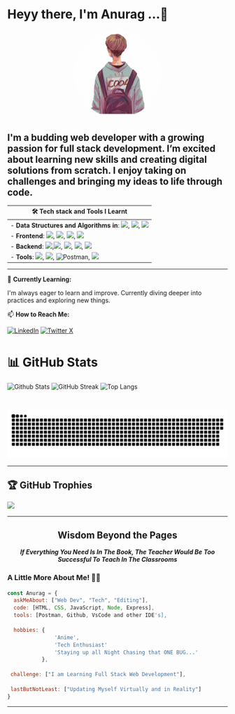 # Heyy there,  I'm Anurag ...👋

<p align="center">
  <img src="2075466.jpg" alt="logo" width="200px" style="border-radius: 50%;">
</p>

<h2>
I'm a budding web developer with a growing passion for full stack development. I’m excited about learning new skills and creating digital solutions from scratch. I enjoy taking on challenges and bringing my ideas to life through code.
</h2>


<center>  

<p align="center">




|  🛠 Tech stack and Tools I Learnt                                                                                                                                    |
| -------------------------------------------------------------------------------------------------------------------------------- |
| - **Data Structures and Algorithms in**:  <img src="https://img.icons8.com/color/48/000000/java-coffee-cup-logo.png"/>, <img src="https://img.icons8.com/color/48/000000/c-programming.png"/>, <img src="https://img.icons8.com/color/48/000000/python.png"/> |
| - **Frontend**: <img src="https://img.icons8.com/color/48/000000/html-5--v1.png"/>, <img src="https://img.icons8.com/color/48/000000/css3.png"/>, <img src="https://img.icons8.com/color/48/000000/javascript--v2.png"/>, <img src="https://img.icons8.com/color/48/000000/react-native.png"/>
| - **Backend**: <img src="https://img.icons8.com/color/48/000000/nodejs.png"/>,<img src="https://img.icons8.com/ios/50/000000/express-js.png"/>, <img src="https://img.icons8.com/color/48/000000/postgreesql.png"/>, <img src="https://img.icons8.com/color/48/000000/sql.png"/>, <img src="https://img.icons8.com/color/48/000000/mysql-logo.png"/> |
| - **Tools**: <img src="https://img.icons8.com/ios/50/000000/github--v1.png"/>, <img src="https://img.icons8.com/color/48/000000/visual-studio-code-2019.png"/>, ![Postman](https://img.shields.io/badge/-Postman-orange?logo=postman&logoColor=white), <img src="https://img.icons8.com/color/48/000000/intellij-idea.png"/> |

</p>

</center>
<hr>

🌱 **Currently Learning:**

I'm always eager to learn and improve. Currently diving deeper into practices and exploring new things.


📫 **How to Reach Me:**

[<img src="https://img.icons8.com/color/48/000000/linkedin.png" alt="LinkedIn" />](https://www.linkedin.com/in/anurag-gupta-77b701215/)
[<a href="https://twitter.com/YOUR_PROFILE" target="_blank" title="Twitter">
    <img src="https://img.icons8.com/ios-filled/40/000000/x.png" alt="Twitter X" style="background-color: white; width: 35px; margin-bottom: 5px;" />
</a>](https://x.com/Anurag2618G)


<!-- GitHub Stats Section Here -->


# 📊 GitHub Stats

![Github Stats](https://github-readme-stats.vercel.app/api?username=Anurag2618g&show_icons=true&theme=dark)
![GitHub Streak](https://github-readme-streak-stats.herokuapp.com/?user=Anurag2618g&theme=dark)
<img src="https://github-readme-stats.vercel.app/api/top-langs/?username=Anurag2618g&layout=donut&theme=dark" width="400px" alt="Top Langs"> 


<div align="center"></br>
<p align="center">
  <kbd>
    <img src="snake.svg" alt="Snake animation" />
  </kbd>
</p>
</div>

<hr>

<!-- Trophies Section Here -->

## 🏆 GitHub Trophies

![](https://github-profile-trophy.vercel.app/?username=Anurag2618g&theme=dark&no-frame=true&no-bg=false&margin-w=4)
<hr>

<!-- Random Quote Section Here -->
<h2 align="center">Wisdom Beyond the Pages</h2>
<div align="center" style="font-weight: bold; font-style: italic;">
    If Everything You Need Is In The Book, The Teacher Would Be Too Successful To Teach In The Classrooms
</div>


### A Little More About Me! 🧟‍♂️

```javascript
const Anurag = {
  askMeAbout: ["Web Dev", "Tech", "Editing"],
  code: [HTML, CSS, JavaScript, Node, Express],
  tools: [Postman, Github, VsCode and other IDE's],
  
  hobbies: {
               'Anime',
               'Tech Enthusiast'
               'Staying up all Night Chasing that ONE BUG...'
           },

 challenge: ["I am Learning Full Stack Web Development"],

 lastButNotLeast: ["Updating Myself Virtually and in Reality"]
}
```
<hr> 